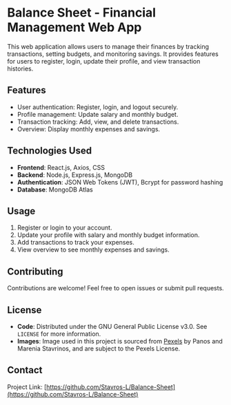 
# Balance Sheet - Financial Management Web App

This web application allows users to manage their finances by tracking transactions, setting budgets, and monitoring savings. It provides features for users to register, login, update their profile, and view transaction histories.

## Features

- User authentication: Register, login, and logout securely.
- Profile management: Update salary and monthly budget.
- Transaction tracking: Add, view, and delete transactions.
- Overview: Display monthly expenses and savings.

## Technologies Used

- **Frontend**: React.js, Axios, CSS
- **Backend**: Node.js, Express.js, MongoDB
- **Authentication**: JSON Web Tokens (JWT), Bcrypt for password hashing
- **Database**: MongoDB Atlas

## Usage

1. Register or login to your account.
2. Update your profile with salary and monthly budget information.
3. Add transactions to track your expenses.
4. View overview to see monthly expenses and savings.

## Contributing

Contributions are welcome! Feel free to open issues or submit pull requests.

## License

- **Code**: Distributed under the GNU General Public License v3.0. See `LICENSE` for more information.
- **Images**: Image used in this project is sourced from [Pexels](https://www.pexels.com/@panos-and-marenia-stavrinos-106103914/) by Panos and Marenia Stavrinos, and are subject to the Pexels License.


## Contact

Project Link: [https://github.com/Stavros-L/Balance-Sheet](https://github.com/Stavros-L/Balance-Sheet)


